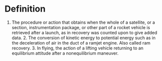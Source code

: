 # Definition

1.  The procedure or action that obtains when the whole of a satellite,
    or a section, instrumentation package, or other part of a rocket
    vehicle is retrieved after a launch, as in recovery was counted upon
    to give added data. 2. The conversion of kinetic energy to potential
    energy such as in the deceleration of air in the duct of a ramjet
    engine. Also called ram recovery. 3. In flying, the action of a
    lifting vehicle returning to an equilibrium attitude after a
    nonequilibrium maneuver.
